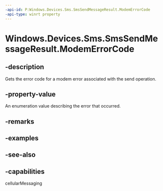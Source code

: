 ```yaml
---
-api-id: P:Windows.Devices.Sms.SmsSendMessageResult.ModemErrorCode
-api-type: winrt property
---
```


<!-- Property syntax
public Windows.Devices.Sms.SmsModemErrorCode ModemErrorCode { get; }
-->

# Windows.Devices.Sms.SmsSendMessageResult.ModemErrorCode

## -description
Gets the error code for a modem error associated with the send operation.

## -property-value
An enumeration value describing the error that occurred.

## -remarks

## -examples

## -see-also


## -capabilities
cellularMessaging